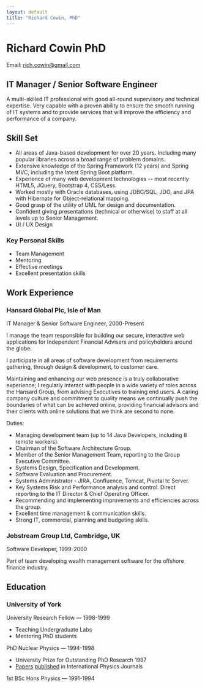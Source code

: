 ```yaml
---
layout: default
title: "Richard Cowin, PhD"
---
```


# Richard Cowin PhD

Email: <a href="mailto:rich.cowin@gmail.com">rich.cowin@gmail.com</a>

## IT Manager / Senior Software Engineer

A multi-skilled IT professional with good all-round supervisory and technical expertise. Very capable with a proven ability to ensure the smooth running of IT systems and to provide services that will improve the efficiency and performance of a company.

## Skill Set
* All areas of Java-based development for over 20 years. Including many popular libraries across a broad range of problem domains. 
* Extensive knowledge of the Spring Framework (12 years) and Spring MVC, including the latest Spring Boot platform.
* Experience of many web development technologies -- most recently HTML5, JQuery, Bootstrap 4, CSS/Less.
* Worked mostly with Oracle databases, using JDBC/SQL, JDO, and JPA with Hibernate for Object-relational mapping.
* Good grasp of the utility of UML for design and documentation.
* Confident giving presentations (technical or otherwise) to staff at all levels up to Senior Management.
* UI / UX Design

### Key Personal Skills
* Team Management
* Mentoring
* Effective meetings
* Excellent presentation skills

## Work Experience

### Hansard Global Plc, Isle of Man
IT Manager & Senior Software Engineer, 2000-Present

I manage the team responsible for building our secure, interactive web applications for Independent Financial Advisers and policyholders around the globe.
 
I participate in all areas of software development from requirements gathering, through design & development, to customer care.
 
Maintaining and enhancing our web presence is a truly collaborative experience; I regularly interact with people in a wide variety of roles across the Hansard Group, from advising Executives to training end users. A caring company culture and commitment to quality means we continually push the boundaries of what can be achieved online, providing financial advisors and their clients with online solutions that we think are second to none.
 
Duties:
* Managing development team (up to 14 Java Developers, including 8 remote workers).
* Chairman of the Software Architecture Group.
* Member of the Senior Management Team, reporting to the Group Executive Committee.
* Systems Design, Specification and Development.
* Software Evaluation and Procurement.
* Systems Administrator - JIRA, Confluence, Tomcat, Pivotal tc Server.
* Key Systems Risk and Performance analysis and control.
Direct reporting to the IT Director & Chief Operating Officer.
* Recommending and implementing improvements and efficiencies across the group.
* Excellent time management & communication skills.
* Strong IT, commercial, planning and budgeting skills.

### Jobstream Group Ltd, Cambridge, UK
Software Developer, 1999-2000

Part of team developing wealth management software for the offshore finance industry.

## Education
 
### University of York
University Research Fellow — 1998-1999

* Teaching Undergraduate Labs
* Mentoring PhD students
 
PhD Nuclear Physics — 1994-1998
* University Prize for Outstanding PhD Research 1997
* [Papers](http://www.sciencedirect.com/science/article/pii/S0168900297009741) [published](http://www.sciencedirect.com/science/article/pii/S0168900298011759) in International Physics Journals
 
1st BSc Hons Physics — 1991-1994
